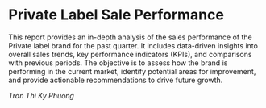 # Private Label Sale Performance
This report provides an in-depth analysis of the sales performance of the Private label brand for the past quarter. It includes data-driven insights into overall sales trends, key performance indicators (KPIs), and comparisons with previous periods. The objective is to assess how the brand is performing in the current market, identify potential areas for improvement, and provide actionable recommendations to drive future growth.

*Tran Thi Ky Phuong*
